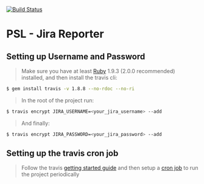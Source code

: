 [![Build Status](https://travis-ci.org/svillegasz/jira-reporter.svg?branch=master)](https://travis-ci.org/svillegasz/jira-reporter)

# PSL - Jira Reporter

## Setting up Username and Password

> Make sure you have at least [Ruby](http://www.ruby-lang.org/en/downloads/) 1.9.3 (2.0.0 recommended) installed, and then install the travis cli:
```sh
$ gem install travis -v 1.8.8 --no-rdoc --no-ri
```
> In the root of the project run:
```sh
$ travis encrypt JIRA_USERNAME=<your_jira_username> --add
```
> And finally:
```sh
$ travis encrypt JIRA_PASSWORD=<your_jira_password> --add
```

## Setting up the travis cron job
> Follow the travis [getting started guide](https://docs.travis-ci.com/user/getting-started/) and then setup a [cron job](https://docs.travis-ci.com/user/cron-jobs/) to run the project periodically

